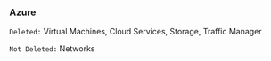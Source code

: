 <!-- usedin: [ _legacy_docker/stack-management/server-deletion.md, _maestro/stack-management/server-deletion.md, _node/stack-management/server-deletion.md, _rails/stack-management/server-deletion.md] -->


### Azure
`Deleted:` Virtual Machines, Cloud Services, Storage, Traffic Manager

`Not Deleted:` Networks

